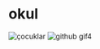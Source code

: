 # okul
![çocuklar](https://user-images.githubusercontent.com/116838690/203040927-00cce6e8-defb-4b22-898c-51a4e3aa7740.jpg)
![github gif4](https://user-images.githubusercontent.com/116838690/208439136-956364d3-8115-4336-894b-6c68b0a05331.gif)
